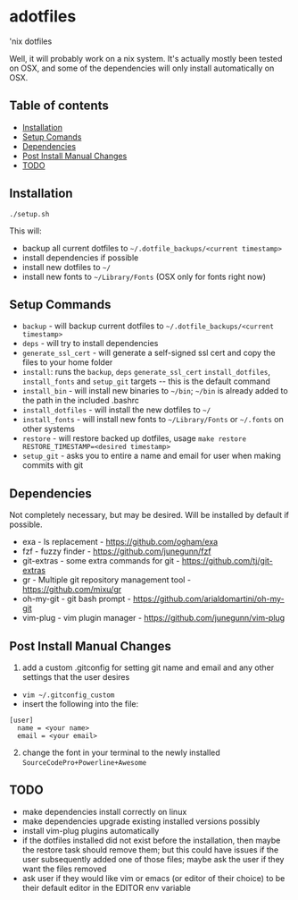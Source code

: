 adotfiles
========

'nix dotfiles

Well, it will probably work on a nix system.  It's actually mostly been tested on OSX, and some of the dependencies will only install automatically on OSX.

Table of contents
-----------------

- [Installation](#installation)
- [Setup Comands](#commands)
- [Dependencies](#dependencies)
- [Post Install Manual Changes](#manual_changes)
- [TODO](#todo)

<a name="installation"></a>
Installation
------------

```./setup.sh```

This will:
- backup all current dotfiles to `~/.dotfile_backups/<current timestamp>`
- install dependencies if possible
- install new dotfiles to `~/`
- install new fonts to `~/Library/Fonts` (OSX only for fonts right now)

<a name="commands"></a>
Setup Commands
--------------

- `backup` - will backup current dotfiles to `~/.dotfile_backups/<current timestamp>`
- `deps` - will try to install dependencies
- `generate_ssl_cert` - will generate a self-signed ssl cert and copy the files to your home folder
- `install`: runs the `backup`, `deps` `generate_ssl_cert` `install_dotfiles`, `install_fonts` and `setup_git` targets -- this is the default command
- `install_bin` - will install new binaries to `~/bin`; `~/bin` is already added to the path in the included .bashrc
- `install_dotfiles` - will install the new dotfiles to `~/`
- `install_fonts` - will install new fonts to `~/Library/Fonts` or `~/.fonts` on other systems
- `restore` - will restore backed up dotfiles, usage `make restore RESTORE_TIMESTAMP=<desired timestamp>`
- `setup_git` - asks you to entire a name and email for user when making commits with git

<a name="dependencies"></a>
Dependencies
------------

Not completely necessary, but may be desired.  Will be installed by default if possible.

- exa - ls replacement - https://github.com/ogham/exa
- fzf - fuzzy finder - https://github.com/junegunn/fzf
- git-extras - some extra commands for git - https://github.com/tj/git-extras
- gr - Multiple git repository management tool - https://github.com/mixu/gr
- oh-my-git - git bash prompt - https://github.com/arialdomartini/oh-my-git
- vim-plug - vim plugin manager - https://github.com/junegunn/vim-plug

<a name="manual_changes"></a>
Post Install Manual Changes
---------------------------

1. add a custom .gitconfig for setting git name and email and any other settings that the user desires
  - `vim ~/.gitconfig_custom`
  - insert the following into the file:

```
[user]
  name = <your name>
  email = <your email>
```

2. change the font in your terminal to the newly installed `SourceCodePro+Powerline+Awesome`

<a name="todo"></a>
TODO
----

- make dependencies install correctly on linux
- make dependencies upgrade existing installed versions possibly
- install vim-plug plugins automatically
- if the dotfiles installed did not exist before the installation, then maybe the restore task should remove them; but this could have issues if the user subsequently added one of those files; maybe ask the user if they want the files removed
- ask user if they would like vim or emacs (or editor of their choice) to be their default editor in the EDITOR env variable
